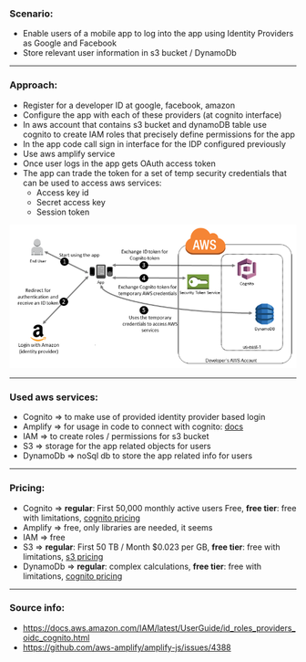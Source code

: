 ### Scenario:
* Enable users of a mobile app to log into the app using Identity Providers as Google and Facebook
* Store relevant user information in s3 bucket / DynamoDb

-------------------------------------------------------------------------------------------------------------------------------
### Approach:
* Register for a developer ID at google, facebook, amazon
* Configure the app with each of these providers (at cognito interface)
* In aws account that contains s3 bucket and dynamoDB table use cognito to create IAM roles that precisely define permissions for the app
* In the app code call sign in interface for the IDP configured previously 
* Use aws amplify service
* Once user logs in the app gets OAuth access token
* The app can trade the token for a set of temp security credentials that can be used to access aws services:
  * Access key id
  * Secret access key
  * Session token


![testImage](https://github.com/ArtemAlagizov/aws-scenarios/blob/master/images/mobile-app-web-identity-federation.diagram.png)

-------------------------------------------------------------------------------------------------------------------------------
### Used aws services:
* Cognito => to make use of provided identity provider based login
* Amplify => for usage in code to connect with cognito: [docs](https://aws-amplify.github.io/docs/android/authentication)
* IAM => to create roles / permissions for s3 bucket
* S3 => storage for the app related objects for users
* DynamoDb => noSql db to store the app related info for users

-------------------------------------------------------------------------------------------------------------------------------
### Pricing:
* Cognito => **regular**: First 50,000	monthly active users Free, **free tier**: free with limitations, [cognito pricing](https://aws.amazon.com/cognito/pricing/)
* Amplify => free, only libraries are needed, it seems
* IAM => free
* S3 => **regular**: First 50 TB / Month	$0.023 per GB, **free tier**: free with limitations, [s3 pricing](https://aws.amazon.com/s3/pricing/)
* DynamoDb => **regular**: complex calculations, **free tier**: free with limitations, [cognito pricing](https://aws.amazon.com/dynamodb/pricing/provisioned/)

-------------------------------------------------------------------------------------------------------------------------------
### Source info: 
* https://docs.aws.amazon.com/IAM/latest/UserGuide/id_roles_providers_oidc_cognito.html
* https://github.com/aws-amplify/amplify-js/issues/4388
